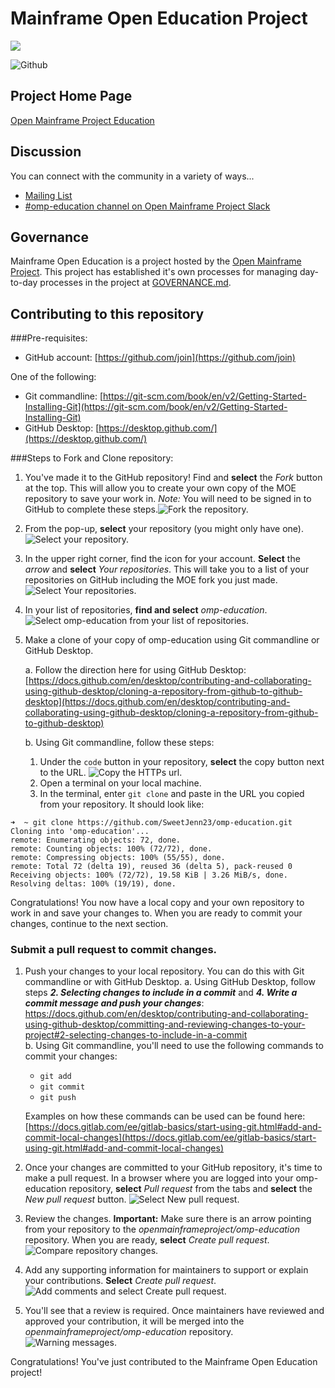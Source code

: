 # Mainframe Open Education Project

![](https://artwork.openmainframeproject.org/projects/mainframe-open-education/color/mainframe-open-education-color.svg)

![Github](https://img.shields.io/github/license/openmainframeproject/omp-education)

## Project Home Page

[Open Mainframe Project Education](https://www.openmainframeproject.org/projects/mainframeopeneducation)

## Discussion

You can connect with the community in a variety of ways...

- [Mailing List](https://lists.openmainframeproject.org/g/omp-education-discussion)
- [#omp-education channel on Open Mainframe Project Slack](https://slack.openmainframeproject.org)

## Governance
Mainframe Open Education is a project hosted by the [Open Mainframe Project](https://openmainframeproject.org). This project has established it's own processes for managing day-to-day processes in the project at [GOVERNANCE.md](GOVERNANCE.md).

## Contributing to this repository

###Pre-requisites:
* GitHub account: [https://github.com/join](https://github.com/join)

One of the following: 

* Git commandline: [https://git-scm.com/book/en/v2/Getting-Started-Installing-Git](https://git-scm.com/book/en/v2/Getting-Started-Installing-Git)
* GitHub Desktop: [https://desktop.github.com/](https://desktop.github.com/)

###Steps to Fork and Clone repository:
1. You've made it to the GitHub repository! Find and **select** the *Fork* button at the top. This will allow you to create your own copy of the MOE repository to save your work in. _Note:_ You will need to be signed in to GitHub to complete these steps.![Fork the repository.](images/Fork.png)

2. From the pop-up, **select** your repository (you might only have one).![Select your repository.](images/SelectRepository.png)

3. In the upper right corner, find the icon for your account. **Select** the *arrow* and **select** *Your repositories*. This will take you to a list of your repositories on GitHub including the MOE fork you just made. ![Select Your repositories.](images/YourRepositories.png) 

4. In your list of repositories, **find and select** *omp-education*. ![Select omp-education from your list of repositories.](images/omp-education.png) 

5. Make a clone of your copy of omp-education using Git commandline or GitHub Desktop. 
	
	a. Follow the direction here for using GitHub Desktop: [https://docs.github.com/en/desktop/contributing-and-collaborating-using-github-desktop/cloning-a-repository-from-github-to-github-desktop](https://docs.github.com/en/desktop/contributing-and-collaborating-using-github-desktop/cloning-a-repository-from-github-to-github-desktop)
	
	b. Using Git commandline, follow these steps:
		
	1. Under the `code` button in your repository, **select** the copy button next to the URL. ![Copy the HTTPs url.](images/Clone.png)
	2. Open a terminal on your local machine.
	3. In the terminal, enter `git clone` and paste in the URL you copied from your repository. It should look like: 
```
➜  ~ git clone https://github.com/SweetJenn23/omp-education.git
Cloning into 'omp-education'...
remote: Enumerating objects: 72, done.
remote: Counting objects: 100% (72/72), done.
remote: Compressing objects: 100% (55/55), done.
remote: Total 72 (delta 19), reused 36 (delta 5), pack-reused 0
Receiving objects: 100% (72/72), 19.58 KiB | 3.26 MiB/s, done.
Resolving deltas: 100% (19/19), done.
```
	
Congratulations! You now have a local copy and your own repository to work in and save your changes to. When you are ready to commit your changes, continue to the next section.

### Submit a pull request to commit changes.

1. Push your changes to your local repository. You can do this with Git commandline or with GitHub Desktop.
	a. Using GitHub Desktop, follow steps ***2. Selecting changes to include in a commit*** and ***4. Write a commit message and push your changes***: [https://docs.github.com/en/desktop/contributing-and-collaborating-using-github-desktop/committing-and-reviewing-changes-to-your-project#2-selecting-changes-to-include-in-a-commit	
](https://docs.github.com/en/desktop/contributing-and-collaborating-using-github-desktop/committing-and-reviewing-changes-to-your-project#2-selecting-changes-to-include-in-a-commit)
	b. Using Git commandline, you'll need to use the following commands to commit your changes:
	* `git add`
	* `git commit`
	* `git push` 
	
	Examples on how these commands can be used can be found here: [https://docs.gitlab.com/ee/gitlab-basics/start-using-git.html#add-and-commit-local-changes](https://docs.gitlab.com/ee/gitlab-basics/start-using-git.html#add-and-commit-local-changes)	

2. Once your changes are committed to your GitHub repository, it's time to make a pull request. In a browser where you are logged into your omp-education repository, **select** *Pull request* from the tabs and **select** the *New pull request* button. ![Select New pull request.](images/NewPullRequest.png)

3. Review the changes. **Important:** Make sure there is an arrow pointing from your repository to the *openmainframeproject/omp-education* repository. When you are ready, **select** *Create pull request*. ![Compare repository changes.](images/CompareRepositories.png)

4. Add any supporting information for maintainers to support or explain your contributions. **Select** *Create pull request*. ![Add comments and select Create pull request.](images/CreatePullRequest.png) 

5. You'll see that a review is required. Once maintainers have reviewed and approved your contribution, it will be merged into the *openmainframeproject/omp-education* repository. ![Warning messages.](images/ReviewRequired.png)

Congratulations! You've just contributed to the Mainframe Open Education project!
